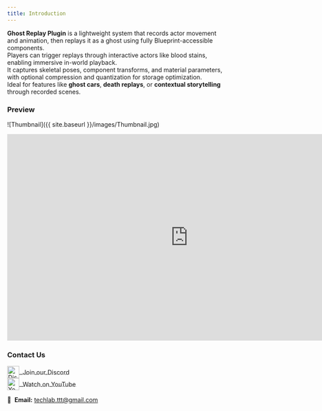 ```yaml
---
title: Introduction
---
```



**Ghost Replay Plugin** is a lightweight system that records actor movement and animation, then replays it as a ghost using fully Blueprint-accessible components.  
Players can trigger replays through interactive actors like blood stains, enabling immersive in-world playback.  
It captures skeletal poses, component transforms, and material parameters, with optional compression and quantization for storage optimization.  
Ideal for features like **ghost cars**, **death replays**, or **contextual storytelling** through recorded scenes.

### Preview

![Thumbnail]({{ site.baseurl }}/images/Thumbnail.jpg)

<iframe width="840" height="480"
    src="https://www.youtube.com/embed/qP5htPQhx3E"
    title="YouTube video player"
    frameborder="0"
    allow="accelerometer; autoplay; clipboard-write; encrypted-media; gyroscope; picture-in-picture"
    allowfullscreen>
</iframe>

### Contact Us

<a href="https://discord.gg/2nhUu69w" target="_blank" style="margin-right: 20px;">
  <img src="{{ site.baseurl }}/images/Discord_Logo.png" alt="Discord" width="28" style="vertical-align: middle;">
  <span style="vertical-align: middle;">&nbsp;Join our Discord</span>
</a>  
<br/>

<a href="https://www.youtube.com/@Techlab-TTT" target="_blank" style="margin-right: 20px;">
  <img src="{{ site.baseurl }}/images/Youtube_Logo.png" alt="YouTube" width="28" style="vertical-align: middle;">
  <span style="vertical-align: middle;">&nbsp;Watch on YouTube</span>
</a>  
<br/>

📧 &nbsp;**Email:** [techlab.ttt@gmail.com](mailto:techlab.ttt@gmail.com)
